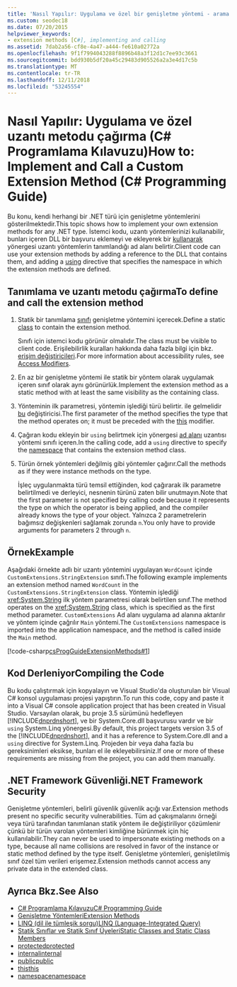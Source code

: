 ```yaml
---
title: 'Nasıl Yapılır: Uygulama ve özel bir genişletme yöntemi - arama C# Programlama Kılavuzu'
ms.custom: seodec18
ms.date: 07/20/2015
helpviewer_keywords:
- extension methods [C#], implementing and calling
ms.assetid: 7dab2a56-cf8e-4a47-a444-fe610a02772a
ms.openlocfilehash: 9f1f7994043288f8896b48a3f12d1c7ee93c3661
ms.sourcegitcommit: bdd930b5df20a45c29483d905526a2a3e4d17c5b
ms.translationtype: MT
ms.contentlocale: tr-TR
ms.lasthandoff: 12/11/2018
ms.locfileid: "53245554"
---
```

# <a name="how-to-implement-and-call-a-custom-extension-method-c-programming-guide"></a><span data-ttu-id="3d251-102">Nasıl Yapılır: Uygulama ve özel uzantı metodu çağırma (C# Programlama Kılavuzu)</span><span class="sxs-lookup"><span data-stu-id="3d251-102">How to: Implement and Call a Custom Extension Method (C# Programming Guide)</span></span>
<span data-ttu-id="3d251-103">Bu konu, kendi herhangi bir .NET türü için genişletme yöntemlerini gösterilmektedir.</span><span class="sxs-lookup"><span data-stu-id="3d251-103">This topic shows how to implement your own extension methods for any .NET type.</span></span> <span data-ttu-id="3d251-104">İstemci kodu, uzantı yöntemlerinizi kullanabilir, bunları içeren DLL bir başvuru eklemeyi ve ekleyerek bir [kullanarak](../../../csharp/language-reference/keywords/using-directive.md) yönergesi uzantı yöntemlerin tanımlandığı ad alanı belirtir.</span><span class="sxs-lookup"><span data-stu-id="3d251-104">Client code can use your extension methods by adding a reference to the DLL that contains them, and adding a [using](../../../csharp/language-reference/keywords/using-directive.md) directive that specifies the namespace in which the extension methods are defined.</span></span>  
  
## <a name="to-define-and-call-the-extension-method"></a><span data-ttu-id="3d251-105">Tanımlama ve uzantı metodu çağırma</span><span class="sxs-lookup"><span data-stu-id="3d251-105">To define and call the extension method</span></span>  
  
1.  <span data-ttu-id="3d251-106">Statik bir tanımlama [sınıfı](../../../csharp/programming-guide/classes-and-structs/static-classes-and-static-class-members.md) genişletme yöntemini içerecek.</span><span class="sxs-lookup"><span data-stu-id="3d251-106">Define a static [class](../../../csharp/programming-guide/classes-and-structs/static-classes-and-static-class-members.md) to contain the extension method.</span></span>  
  
     <span data-ttu-id="3d251-107">Sınıfı için istemci kodu görünür olmalıdır.</span><span class="sxs-lookup"><span data-stu-id="3d251-107">The class must be visible to client code.</span></span> <span data-ttu-id="3d251-108">Erişilebilirlik kuralları hakkında daha fazla bilgi için bkz. [erişim değiştiricileri](../../../csharp/programming-guide/classes-and-structs/access-modifiers.md).</span><span class="sxs-lookup"><span data-stu-id="3d251-108">For more information about accessibility rules, see [Access Modifiers](../../../csharp/programming-guide/classes-and-structs/access-modifiers.md).</span></span>  
  
2.  <span data-ttu-id="3d251-109">En az bir genişletme yöntemi ile statik bir yöntem olarak uygulamak içeren sınıf olarak aynı görünürlük.</span><span class="sxs-lookup"><span data-stu-id="3d251-109">Implement the extension method as a static method with at least the same visibility as the containing class.</span></span>  
  
3.  <span data-ttu-id="3d251-110">Yönteminin ilk parametresi, yöntemin işlediği türü belirtir. ile gelmelidir [bu](../../../csharp/language-reference/keywords/this.md) değiştiricisi.</span><span class="sxs-lookup"><span data-stu-id="3d251-110">The first parameter of the method specifies the type that the method operates on; it must be preceded with the [this](../../../csharp/language-reference/keywords/this.md) modifier.</span></span>  
  
4.  <span data-ttu-id="3d251-111">Çağıran kodu ekleyin bir `using` belirtmek için yönergesi [ad alanı](../../../csharp/language-reference/keywords/namespace.md) uzantısı yöntemi sınıfı içeren.</span><span class="sxs-lookup"><span data-stu-id="3d251-111">In the calling code, add a `using` directive to specify the [namespace](../../../csharp/language-reference/keywords/namespace.md) that contains the extension method class.</span></span>  
  
5.  <span data-ttu-id="3d251-112">Türün örnek yöntemleri değilmiş gibi yöntemler çağırır.</span><span class="sxs-lookup"><span data-stu-id="3d251-112">Call the methods as if they were instance methods on the type.</span></span>  
  
     <span data-ttu-id="3d251-113">İşleç uygulanmakta türü temsil ettiğinden, kod çağırarak ilk parametre belirtilmedi ve derleyici, nesnenin türünü zaten bilir unutmayın.</span><span class="sxs-lookup"><span data-stu-id="3d251-113">Note that the first parameter is not specified by calling code because it represents the type on which the operator is being applied, and the compiler already knows the type of your object.</span></span> <span data-ttu-id="3d251-114">Yalnızca 2 parametrelerin bağımsız değişkenleri sağlamak zorunda `n`.</span><span class="sxs-lookup"><span data-stu-id="3d251-114">You only have to provide arguments for parameters 2 through `n`.</span></span>  
  
## <a name="example"></a><span data-ttu-id="3d251-115">Örnek</span><span class="sxs-lookup"><span data-stu-id="3d251-115">Example</span></span>  
 <span data-ttu-id="3d251-116">Aşağıdaki örnekte adlı bir uzantı yöntemini uygulayan `WordCount` içinde `CustomExtensions.StringExtension` sınıfı.</span><span class="sxs-lookup"><span data-stu-id="3d251-116">The following example implements an extension method named `WordCount` in the `CustomExtensions.StringExtension` class.</span></span> <span data-ttu-id="3d251-117">Yöntemin işlediği <xref:System.String> ilk yöntem parametresi olarak belirtilen sınıf.</span><span class="sxs-lookup"><span data-stu-id="3d251-117">The method operates on the <xref:System.String> class, which is specified as the first method parameter.</span></span> <span data-ttu-id="3d251-118">`CustomExtensions` Ad alanı uygulama ad alanına aktarılır ve yöntem içinde çağrılır `Main` yöntemi.</span><span class="sxs-lookup"><span data-stu-id="3d251-118">The `CustomExtensions` namespace is imported into the application namespace, and the method is called inside the `Main` method.</span></span>  
  
 [!code-csharp[csProgGuideExtensionMethods#1](../../../csharp/programming-guide/classes-and-structs/codesnippet/CSharp/how-to-implement-and-call-a-custom-extension-method_1.cs)]  
  
## <a name="compiling-the-code"></a><span data-ttu-id="3d251-119">Kod Derleniyor</span><span class="sxs-lookup"><span data-stu-id="3d251-119">Compiling the Code</span></span>  
 <span data-ttu-id="3d251-120">Bu kodu çalıştırmak için kopyalayın ve Visual Studio'da oluşturulan bir Visual C# konsol uygulaması projesi yapıştırın.</span><span class="sxs-lookup"><span data-stu-id="3d251-120">To run this code, copy and paste it into a Visual C# console application project that has been created in Visual Studio.</span></span> <span data-ttu-id="3d251-121">Varsayılan olarak, bu proje 3.5 sürümünü hedefleyen [!INCLUDE[dnprdnshort](~/includes/dnprdnshort-md.md)], ve bir System.Core.dll başvurusu vardır ve bir `using` System.Linq yönergesi.</span><span class="sxs-lookup"><span data-stu-id="3d251-121">By default, this project targets version 3.5 of the [!INCLUDE[dnprdnshort](~/includes/dnprdnshort-md.md)], and it has a reference to System.Core.dll and a `using` directive for System.Linq.</span></span> <span data-ttu-id="3d251-122">Projeden bir veya daha fazla bu gereksinimleri eksikse, bunları el ile ekleyebilirsiniz.</span><span class="sxs-lookup"><span data-stu-id="3d251-122">If one or more of these requirements are missing from the project, you can add them manually.</span></span>  
  
## <a name="net-framework-security"></a><span data-ttu-id="3d251-123">.NET Framework Güvenliği</span><span class="sxs-lookup"><span data-stu-id="3d251-123">.NET Framework Security</span></span>  
 <span data-ttu-id="3d251-124">Genişletme yöntemleri, belirli güvenlik güvenlik açığı var.</span><span class="sxs-lookup"><span data-stu-id="3d251-124">Extension methods present no specific security vulnerabilities.</span></span> <span data-ttu-id="3d251-125">Tüm ad çakışmalarını örneği veya türü tarafından tanımlanan statik yöntem ile değiştiriliyor çözümlenir çünkü bir türün varolan yöntemleri kimliğine bürünmek için hiç kullanılabilir.</span><span class="sxs-lookup"><span data-stu-id="3d251-125">They can never be used to impersonate existing methods on a type, because all name collisions are resolved in favor of the instance or static method defined by the type itself.</span></span> <span data-ttu-id="3d251-126">Genişletme yöntemleri, genişletilmiş sınıf özel tüm verileri erişemez.</span><span class="sxs-lookup"><span data-stu-id="3d251-126">Extension methods cannot access any private data in the extended class.</span></span>  
  
## <a name="see-also"></a><span data-ttu-id="3d251-127">Ayrıca Bkz.</span><span class="sxs-lookup"><span data-stu-id="3d251-127">See Also</span></span>

- [<span data-ttu-id="3d251-128">C# Programlama Kılavuzu</span><span class="sxs-lookup"><span data-stu-id="3d251-128">C# Programming Guide</span></span>](../../../csharp/programming-guide/index.md)  
- [<span data-ttu-id="3d251-129">Genişletme Yöntemleri</span><span class="sxs-lookup"><span data-stu-id="3d251-129">Extension Methods</span></span>](../../../csharp/programming-guide/classes-and-structs/extension-methods.md)  
- [<span data-ttu-id="3d251-130">LINQ (dil ile tümleşik sorgu)</span><span class="sxs-lookup"><span data-stu-id="3d251-130">LINQ (Language-Integrated Query)</span></span>](../../../csharp/linq/linq-in-csharp.md)  
- [<span data-ttu-id="3d251-131">Statik Sınıflar ve Statik Sınıf Üyeleri</span><span class="sxs-lookup"><span data-stu-id="3d251-131">Static Classes and Static Class Members</span></span>](../../../csharp/programming-guide/classes-and-structs/static-classes-and-static-class-members.md)  
- [<span data-ttu-id="3d251-132">protected</span><span class="sxs-lookup"><span data-stu-id="3d251-132">protected</span></span>](../../../csharp/language-reference/keywords/protected.md)  
- [<span data-ttu-id="3d251-133">internal</span><span class="sxs-lookup"><span data-stu-id="3d251-133">internal</span></span>](../../../csharp/language-reference/keywords/internal.md)  
- [<span data-ttu-id="3d251-134">public</span><span class="sxs-lookup"><span data-stu-id="3d251-134">public</span></span>](../../../csharp/language-reference/keywords/public.md)  
- [<span data-ttu-id="3d251-135">this</span><span class="sxs-lookup"><span data-stu-id="3d251-135">this</span></span>](../../../csharp/language-reference/keywords/this.md)  
- [<span data-ttu-id="3d251-136">namespace</span><span class="sxs-lookup"><span data-stu-id="3d251-136">namespace</span></span>](../../../csharp/language-reference/keywords/namespace.md)
